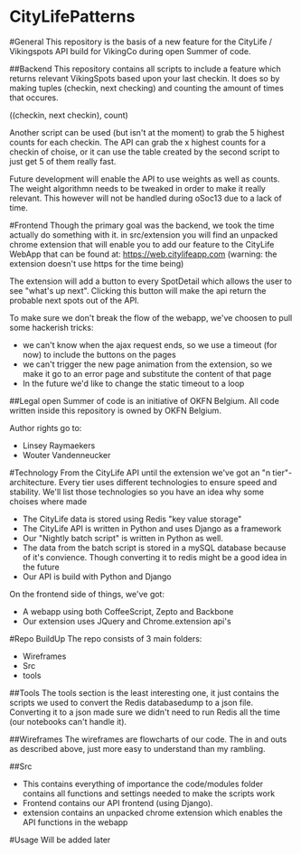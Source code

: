 CityLifePatterns
================

#General
This repository is the basis of a new feature for the CityLife / Vikingspots API build for VikingCo during open Summer of code.

##Backend
This repository contains all scripts to include a feature which returns relevant VikingSpots based upon your last checkin.
It does so by making tuples (checkin, next checking) and counting the amount of times that occures.

((checkin, next checkin), count)

Another script can be used (but isn't at the moment) to grab the 5 highest counts for each checkin.
The API can grab the x highest counts for a checkin of choise, or it can use the table created by the second script to just get 5 of them really fast.

Future development will enable the API to use weights as well as counts. The weight algorithmn needs to be tweaked in order to make it really relevant.
This however will not be handled during oSoc13 due to a lack of time.

#Frontend
Though the primary goal was the backend, we took the time actually do something with it.
in src/extension you will find an unpacked chrome extension that will enable you to add our feature to the CityLife WebApp that can be found at:
https://web.citylifeapp.com
(warning: the extension doesn't use https for the time being)

The extension will add a button to every SpotDetail which allows the user to see "what's up next". 
Clicking this button will make the api return the probable next spots out of the API.

To make sure we don't break the flow of the webapp, we've choosen to pull some hackerish tricks:
  * we can't know when the ajax request ends, so we use a timeout (for now) to include the buttons on the pages
  * we can't trigger the new page animation from the extension, so we make it go to an error page and substitute the content of that page
  * In the future we'd like to change the static timeout to a loop

##Legal
open Summer of code is an initiative of OKFN Belgium. All code written inside this repository is owned by OKFN Belgium.

Author rights go to:
 * Linsey Raymaekers
 * Wouter Vandenneucker

#Technology
From the CityLife API until the extension we've got an "n tier"-architecture.
Every tier uses different technologies to ensure speed and stability. 
We'll list those technologies so you have an idea why some choises where made

  * The CityLife data is stored using Redis "key value storage"
  * The CityLife API is written in Python and uses Django as a framework
  * Our "Nightly batch script" is written in Python as well.
  * The data from the batch script is stored in a mySQL database because of it's convience. Though converting it to redis might be a good idea in the future
  * Our API is build with Python and Django

On the frontend side of things, we've got:
  * A webapp using both CoffeeScript, Zepto and Backbone
  * Our extension uses JQuery and Chrome.extension api's

#Repo BuildUp
The repo consists of 3 main folders:
 * Wireframes
 * Src
 * tools

##Tools
The tools section is the least interesting one, it just contains the scripts we used to convert the Redis databasedump to a json file.
Converting it to a json made sure we didn't need to run Redis all the time (our notebooks can't handle it).

##Wireframes
The wireframes are flowcharts of our code. The in and outs as described above, just more easy to understand than my rambling.

##Src
  * This contains everything of importance the code/modules folder contains all functions and settings needed to make the scripts work
  * Frontend contains our API frontend (using Django). 
  * extension contains an unpacked chrome extension which enables the API functions in the webapp

#Usage
Will be added later
